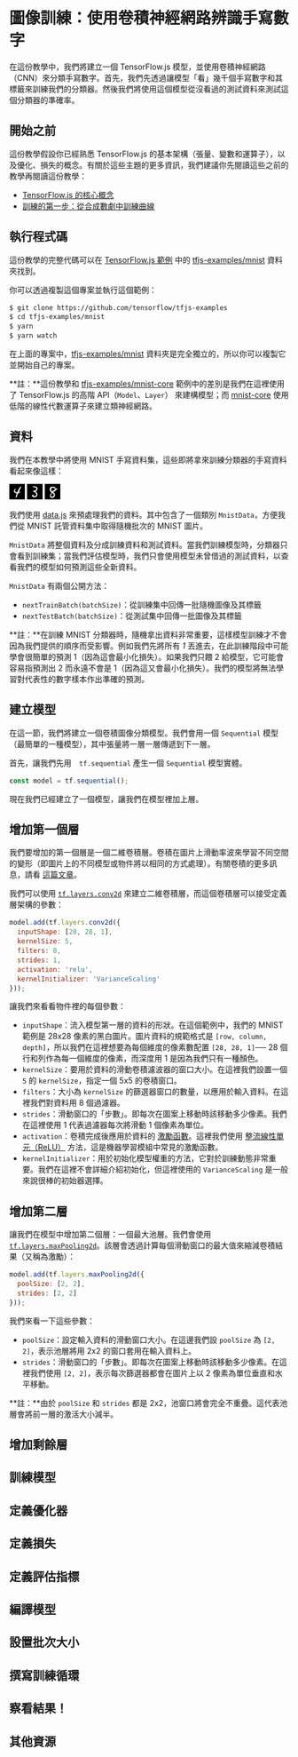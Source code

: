 # 圖像訓練：使用卷積神經網路辨識手寫數字

在這份教學中，我們將建立一個 TensorFlow.js 模型，並使用卷積神經網路（CNN）來分類手寫數字。首先，我們先透過讓模型「看」幾千個手寫數字和其標籤來訓練我們的分類器。然後我們將使用這個模型從沒看過的測試資料來測試這個分類器的準確率。

## 開始之前

這份教學假設你已經熟悉 TensorFlow.js 的基本架構（張量、變數和運算子），以及優化、損失的概念。有關於這些主題的更多資訊，我們建議你先閱讀這些之前的教學再閱讀這份教學：

- [TensorFlow.js 的核心概念](/tutorials/core-concepts.md)
- [訓練的第一步：從合成數劇中訓練曲線](/tutorials/fit-curve.md)

## 執行程式碼

這份教學的完整代碼可以在 [TensorFlow.js 範例](https://github.com/tensorflow/tfjs-examples/tree/master/mnist) 中的 [tfjs-examples/mnist](https://github.com/tensorflow/tfjs-examples/tree/master/mnist) 資料夾找到。

你可以透過複製這個專案並執行這個範例：

```bash
$ git clone https://github.com/tensorflow/tfjs-examples
$ cd tfjs-examples/mnist
$ yarn
$ yarn watch
```

在上面的專案中，[tfjs-examples/mnist](https://github.com/tensorflow/tfjs-examples/tree/master/mnist) 資料夾是完全獨立的，所以你可以複製它並開始自己的專案。

**註：**這份教學和 [tfjs-examples/mnist-core](https://github.com/tensorflow/tfjs-examples/tree/master/mnist) 範例中的差別是我們在這裡使用了 TensorFlow.js 的高階 API（`Model`、`Layer`） 來建構模型；而 [mnist-core](https://github.com/tensorflow/tfjs-examples/tree/master/mnist) 使用低階的線性代數運算子來建立類神經網路。

## 資料

我們在本教學中將使用 MNIST 手寫資料集，這些即將拿來訓練分類器的手寫資料看起來像這樣：

![MNIST 4](/images/mnist_4.png) ![MNIST 3](/images/mnist_3.png) ![MNIST 8](/images/mnist_8.png)

我們使用 [data.js](https://github.com/tensorflow/tfjs-examples/blob/master/mnist-core/data.js) 來預處理我們的資料。其中包含了一個類別 `MnistData`，方便我們從 MNIST 託管資料集中取得隨機批次的 MNIST 圖片。

`MnistData` 將整個資料及分成訓練資料和測試資料。當我們訓練模型時，分類器只會看到訓練集；當我們評估模型時，我們只會使用模型未曾借過的測試資料，以查看我們的模型如何預測這些全新資料。

`MnistData` 有兩個公開方法：

- `nextTrainBatch(batchSize)`：從訓練集中回傳一批隨機圖像及其標籤
- `nextTestBatch(batchSize)`：從測試集中回傳一批圖像及其標籤

**註：**在訓練 MNIST 分類器時，隨機拿出資料非常重要，這樣模型訓練才不會因為我們提供的順序而受影響。例如我們先將所有 *1* 丟進去，在此訓練階段中可能學會很簡單的預測 1（因為這會最小化損失）。如果我們只餵 2 給模型，它可能會容易指預測出 2 而永遠不會是 1（因為這又會最小化損失）。我們的模型將無法學習對代表性的數字樣本作出準確的預測。

## 建立模型

在這一節，我們將建立一個卷積圖像分類模型。我們會用一個 `Sequential` 模型（最簡單的一種模型），其中張量將一層一層傳遞到下一層。

首先，讓我們先用　`tf.sequential` 產生一個 `Sequential` 模型實體。

```javascript
const model = tf.sequential();
```

現在我們已經建立了一個模型，讓我們在模型裡加上層。

## 增加第一個層

我們要增加的第一個層是一個二維卷積層。卷積在圖片上滑動率波來學習不同空間的變形（即圖片上的不同模型或物件將以相同的方式處理）。有關卷積的更多訊息，請看 [這篇文章](http://colah.github.io/posts/2014-07-Understanding-Convolutions/)。

我們可以使用 [`tf.layers.conv2d`](https://js.tensorflow.org/api/latest/index.html#layers.conv2d) 來建立二維卷積層，而這個卷積層可以接受定義層架構的參數：

```javascript
model.add(tf.layers.conv2d({
  inputShape: [28, 28, 1],
  kernelSize: 5,
  filters: 8,
  strides: 1,
  activation: 'relu',
  kernelInitializer: 'VarianceScaling'
}));
```

讓我們來看看物件裡的每個參數：

- `inputShape`：流入模型第一層的資料的形狀。在這個範例中，我們的 MNIST 範例是 28x28 像素的黑白圖片。圖片資料的規範格式是 `[row, column, depth]`，所以我們在這裡想要為每個維度的像素數配置 `[28, 28, 1]`── 28 個行和列作為每一個維度的像素，而深度用 1 是因為我們只有一種顏色。
- `kernelSize`：要用於資料的滑動卷積濾波器的窗口大小。在這裡我們設置一個 `5` 的 `kernelSize`，指定一個 5x5 的卷積窗口。
- `filters`：大小為 `kernelSize` 的篩選器窗口的數量，以應用於輸入資料。在這裡我們對資料用 8 個過濾器。
- `strides`：滑動窗口的「步數」。即每次在圖案上移動時該移動多少像素。我們在這裡使用 1 代表過濾器每次將滑動 1 個像素為單位。
- `activation`：卷積完成後應用於資料的 [激勵函數](https://developers.google.com/machine-learning/glossary/#activation_function)。這裡我們使用 [整流線性單元（ReLU）](https://developers.google.com/machine-learning/glossary/#ReLU) 方法，這是機器學習模組中常見的激勵函數。
- `kernelInitializer`：用於初始化模型權重的方法，它對於訓練動態非常重要。我們在這裡不會詳細介紹初始化，但這裡使用的 `VarianceScaling` 是一般來說很棒的初始器選擇。

## 增加第二層

讓我們在模型中增加第二個層：一個最大池層。我們會使用 [`tf.layers.maxPooling2d`](https://js.tensorflow.org/api/latest/index.html#layers.maxPooling2d)。該層會透過計算每個滑動窗口的最大值來縮減卷積結果（又稱為激勵）：

```javascript
model.add(tf.layers.maxPooling2d({
  poolSize: [2, 2],
  strides: [2, 2]
}));
```

我們來看一下這些參數：

- `poolSize`：設定輸入資料的滑動窗口大小。在這邊我們設 `poolSize` 為 `[2, 2]`，表示池層將用 2x2 的窗口套用在輸入資料上。
- `strides`：滑動窗口的「步數」。即每次在圖案上移動時該移動多少像素。在這裡我們使用 `[2, 2]`，表示每次篩選器都會在圖片上以 2 像素為單位垂直和水平移動。

**註：**由於 `poolSize` 和 `strides` 都是 2x2，池窗口將會完全不重疊。這代表池層會將前一層的激活大小減半。

## 增加剩餘層

## 訓練模型

## 定義優化器

## 定義損失

## 定義評估指標

## 編譯模型

## 設置批次大小

## 撰寫訓練循環

## 察看結果！

## 其他資源